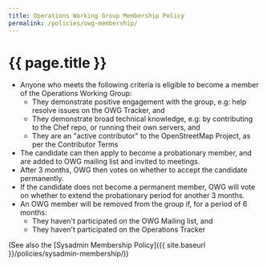 ```yaml
---
title: Operations Working Group Membership Policy
permalink: /policies/owg-membership/
---
```


# {{ page.title }}

* Anyone who meets the following criteria is eligible to become a member of the Operations Working Group:
  * They demonstrate positive engagement with the group, e.g: help resolve issues on the OWG Tracker, and
  * They demonstrate broad technical knowledge, e.g: by contributing to the Chef repo, or running their own servers, and
  * They are an "active contributor" to the OpenStreetMap Project, as per the Contributor Terms
* The candidate can then apply to become a probationary member, and are added to OWG mailing list and invited to meetings.
* After 3 months, OWG then votes on whether to accept the candidate permanently.
* If the candidate does not become a permanent member, OWG will vote on whether to extend the probationary period for another 3 months.
* An OWG member will be removed from the group if, for a period of 6 months:
  * They haven't participated on the OWG Mailing list, and
  * They haven't participated on the Operations Tracker

(See also the [Sysadmin Membership Policy]({{ site.baseurl }}/policies/sysadmin-membership/))
